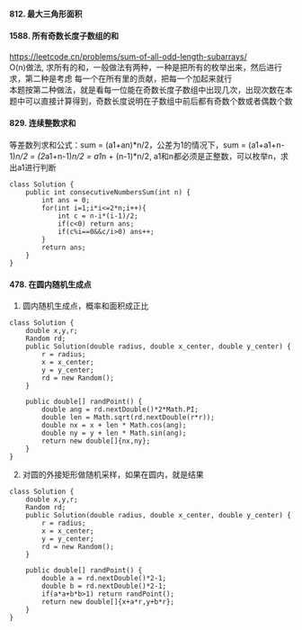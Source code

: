 #### 812. 最大三角形面积



#### 1588. 所有奇数长度子数组的和
https://leetcode.cn/problems/sum-of-all-odd-length-subarrays/ <br />
O(n)做法, 求所有的和，一般做法有两种，一种是把所有的枚举出来，然后进行求，第二种是考虑 每一个在所有里的贡献，把每一个加起来就行<br />
本题按第二种做法，就是看每一位能在奇数长度子数组中出现几次，出现次数在本题中可以直接计算得到，奇数长度说明在子数组中前后都有奇数个数或者偶数个数<br />

#### 829. 连续整数求和
等差数列求和公式：sum = (a1+an)*n/2，公差为1的情况下，sum = (a1+a1+n-1)*n/2 = (2*a1+n-1)*n/2 = a1*n + (n-1)*n/2, a1和n都必须是正整数，可以枚举n，求出a1进行判断<br />
```
class Solution {
    public int consecutiveNumbersSum(int n) {
        int ans = 0;
        for(int i=1;i*i<=2*n;i++){
            int c = n-i*(i-1)/2;
            if(c<0) return ans;
            if(c%i==0&&c/i>0) ans++;
        }
        return ans;
    }
}
```
#### 478. 在圆内随机生成点
1. 圆内随机生成点，概率和面积成正比<br />
```
class Solution {
    double x,y,r;
    Random rd;
    public Solution(double radius, double x_center, double y_center) {
        r = radius;
        x = x_center;
        y = y_center;
        rd = new Random();
    }
    
    public double[] randPoint() {
        double ang = rd.nextDouble()*2*Math.PI;
        double len = Math.sqrt(rd.nextDouble(r*r));
        double nx = x + len * Math.cos(ang);
        double ny = y + len * Math.sin(ang);
        return new double[]{nx,ny};
    }
}
```
2. 对圆的外接矩形做随机采样，如果在圆内，就是结果
```
class Solution {
    double x,y,r;
    Random rd;
    public Solution(double radius, double x_center, double y_center) {
        r = radius;
        x = x_center;
        y = y_center;
        rd = new Random();
    }
    
    public double[] randPoint() {
        double a = rd.nextDouble()*2-1;
        double b = rd.nextDouble()*2-1;
        if(a*a+b*b>1) return randPoint();
        return new double[]{x+a*r,y+b*r};
    }
}
```




